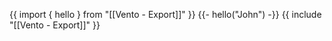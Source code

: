 {{  import { hello } from "[[Vento - Export]]" }}
{{- hello("John") -}}
{{ include "[[Vento - Export]]" }}